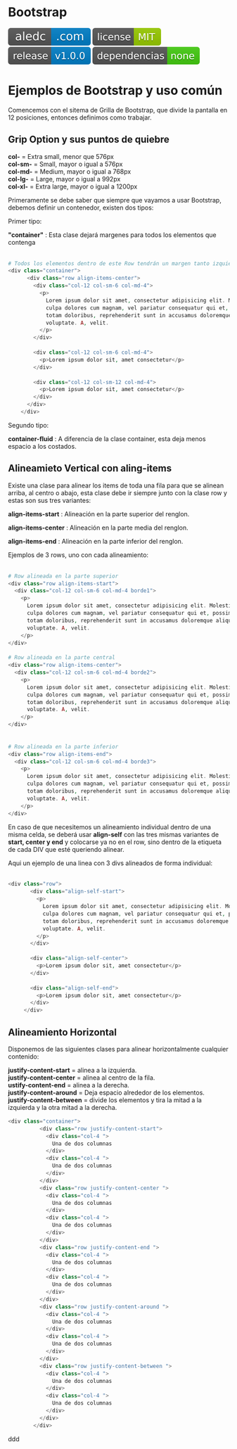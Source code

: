 # Bootstrap
[![aledc.tk](https://github.com/aledc7/Scrum-Certification/blob/master/recursos/aledc.com.svg)](https://aledc.tk)
[![License](https://github.com/aledc7/Scrum-Certification/blob/master/recursos/mit-license.svg)](https://aledc.tk)
[![GitHub release](https://github.com/aledc7/Scrum-Certification/blob/master/recursos/release.svg)](https://aledc.tk)
[![Dependencies](https://github.com/aledc7/Scrum-Certification/blob/master/recursos/dependencias-none.svg)](https://aledc.tk)



# Ejemplos de Bootstrap y uso común






Comencemos con el sitema de Grilla de Bootstrap, que divide la pantalla en 12 posiciones, entonces definimos como trabajar.

## Grip Option y sus puntos de quiebre

__col-__     = Extra small,  menor que 576px   
__col-sm-__  = Small,        mayor o igual a 576px  
__col-md-__  = Medium,       mayor o igual a 768px  
__col-lg-__  = Large,        mayor o igual a 992px  
__col-xl-__  = Extra large,  mayor o igual a 1200px  


Primeramente se debe saber que siempre que vayamos a usar Bootstrap, debemos definir un contenedor, existen dos tipos:

Primer tipo:

__"container"__ :    Esta clase dejará margenes para todos los elementos que contenga

```php

# Todos los elementos dentro de este Row tendrán un margen tanto izquierdo como derecho   
<div class="container">
      <div class="row align-items-center">
        <div class="col-12 col-sm-6 col-md-4">
          <p>
            Lorem ipsum dolor sit amet, consectetur adipisicing elit. Molestias
            culpa dolores cum magnam, vel pariatur consequatur qui et, possimus
            totam doloribus, reprehenderit sunt in accusamus doloremque aliquid
            voluptate. A, velit.
          </p>
        </div>

        <div class="col-12 col-sm-6 col-md-4">
          <p>Lorem ipsum dolor sit, amet consectetur</p>
        </div>

        <div class="col-12 col-sm-12 col-md-4">
          <p>Lorem ipsum dolor sit, amet consectetur</p>
        </div>
      </div>
    </div>
````

Segundo tipo:

__container-fluid__  :  A diferencia de la clase container, esta deja menos espacio a los costados.  



## Alineamieto Vertical con aling-items

Existe una clase para alinear los items de toda una fila para que se alinean arriba, al centro o abajo, esta clase debe ir siempre junto con la clase row y estas son sus tres variantes:

__align-items-start__   : Alineación en la parte superior del renglon.  

__align-items-center__  : Alineación en la parte media del renglon.  

__align-items-end__     : Alineación en la parte inferior del renglon. 

Ejemplos de 3 rows, uno con cada alineamiento:

```php

# Row alineada en la parte superior
<div class="row align-items-start">
  <div class="col-12 col-sm-6 col-md-4 borde1">
    <p>
      Lorem ipsum dolor sit amet, consectetur adipisicing elit. Molestias
      culpa dolores cum magnam, vel pariatur consequatur qui et, possimus
      totam doloribus, reprehenderit sunt in accusamus doloremque aliquid
      voluptate. A, velit.
    </p>
</div>

# Row alineada en la parte central
<div class="row align-items-center">
  <div class="col-12 col-sm-6 col-md-4 borde2">
    <p>
      Lorem ipsum dolor sit amet, consectetur adipisicing elit. Molestias
      culpa dolores cum magnam, vel pariatur consequatur qui et, possimus
      totam doloribus, reprehenderit sunt in accusamus doloremque aliquid
      voluptate. A, velit.
    </p>
</div>


# Row alineada en la parte inferior
<div class="row align-items-end">
  <div class="col-12 col-sm-6 col-md-4 borde3">
    <p>
      Lorem ipsum dolor sit amet, consectetur adipisicing elit. Molestias
      culpa dolores cum magnam, vel pariatur consequatur qui et, possimus
      totam doloribus, reprehenderit sunt in accusamus doloremque aliquid
      voluptate. A, velit.
    </p>
</div>

````

 
 En caso de que necesitemos un alineamiento individual dentro de una misma celda, se deberá usar __align-self__ con las tres mismas variantes de __start, center y end__  y colocarse ya no en el row, sino dentro de la etiqueta de cada DIV que esté queriendo alinear.   
 
 
 Aqui un ejemplo de una linea con 3 divs alineados de forma individual:
 
 ```php
 
 <div class="row">
        <div class="align-self-start">
          <p>
            Lorem ipsum dolor sit amet, consectetur adipisicing elit. Molestias
            culpa dolores cum magnam, vel pariatur consequatur qui et, possimus
            totam doloribus, reprehenderit sunt in accusamus doloremque aliquid
            voluptate. A, velit.
          </p>
        </div>

        <div class="align-self-center">
          <p>Lorem ipsum dolor sit, amet consectetur</p>
        </div>

        <div class="align-self-end">
          <p>Lorem ipsum dolor sit, amet consectetur</p>
        </div>
      </div>
 ````

## Alineamiento Horizontal

Disponemos de las siguientes clases para alinear horizontalmente cualquier contenido:

__justify-content-start__  = alinea a la izquierda.  
__justify-content-center__ = alinea al centro de la fila.  
__ustify-content-end__ = alinea a la derecha.  
__justify-content-around__ = Deja espacio alrededor de los elementos.  
__justify-content-between__ =  divide los elementos y tira la mitad a la izquierda y la otra mitad a la derecha.  





```php
<div class="container">
          <div class="row justify-content-start">
            <div class="col-4 ">
              Una de dos columnas
            </div>
            <div class="col-4 ">
              Una de dos columnas
            </div>
          </div>
          <div class="row justify-content-center ">
            <div class="col-4 ">
              Una de dos columnas
            </div>
            <div class="col-4 ">
              Una de dos columnas
            </div>
          </div>
          <div class="row justify-content-end ">
            <div class="col-4 ">
              Una de dos columnas
            </div>
            <div class="col-4 ">
              Una de dos columnas
            </div>
          </div>
          <div class="row justify-content-around ">
            <div class="col-4 ">
              Una de dos columnas
            </div>
            <div class="col-4 ">
              Una de dos columnas
            </div>
          </div>
          <div class="row justify-content-between ">
            <div class="col-4 ">
              Una de dos columnas
            </div>
            <div class="col-4 ">
              Una de dos columnas
            </div>
          </div>
        </div>
 ````
 ddd
 
 
 
 
 











